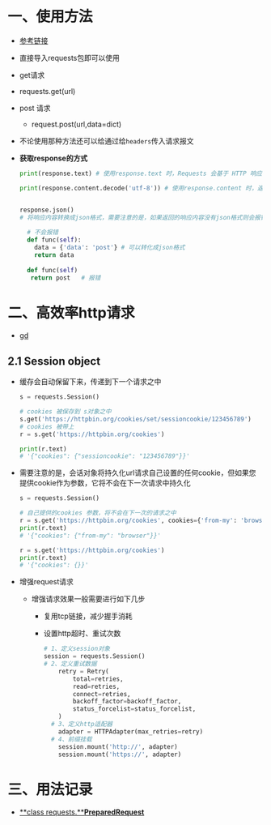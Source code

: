 # 一、使用方法

- [参考链接](https://blog.csdn.net/qq_37616069/article/details/80376776?ops_request_misc=%257B%2522request%255Fid%2522%253A%2522165707288916781435431877%2522%252C%2522scm%2522%253A%252220140713.130102334.pc%255Fall.%2522%257D&request_id=165707288916781435431877&biz_id=0&utm_medium=distribute.pc_search_result.none-task-blog-2~all~first_rank_ecpm_v1~hot_rank-1-80376776-null-null.142^v31^pc_rank_34,185^v2^control&utm_term=python+request%E6%A8%A1%E5%9D%97&spm=1018.2226.3001.4187)

- 直接导入requests包即可以使用

-  get请求

  - requests.get(url)

- post 请求

  - request.post(url,data=dict)

- 不论使用那种方法还可以给通过给`headers`传入请求报文

- **获取response的方式**

  ```python
  print(response.text) # 使用response.text 时，Requests 会基于 HTTP 响应的文本编码自动解码响应内容，大多数 Unicode 字符集都能被无缝地解码
  
  print(response.content.decode('utf-8')) # 使用response.content 时，返回的是服务器响应数据的原始二进制字节流，可以用来保存图片等二进制文件,二进制解压后就是response.text
  
  
  response.json() 
  # 将响应内容转换成json格式，需要注意的是，如果返回的响应内容没有json格式则会报错
   
    # 不会报错
    def func(self):
      data = {'data': 'post'} # 可以转化成json格式
      return data
    
    def func(self)
     return post   # 报错
  ```



# 二、高效率http请求

- [gd](https://requests.readthedocs.io/en/latest/)

## 2.1 Session object

- 缓存会自动保留下来，传递到下一个请求之中

  ```python
  s = requests.Session()
  
  # cookies 被保存到 s对象之中
  s.get('https://httpbin.org/cookies/set/sessioncookie/123456789')
  # cookies 被带上
  r = s.get('https://httpbin.org/cookies') 
  
  print(r.text)
  # '{"cookies": {"sessioncookie": "123456789"}}'
  ```

- 需要注意的是，会话对象将持久化url请求自己设置的任何cookie，但如果您提供cookie作为参数，它将不会在下一次请求中持久化

  ```python
  s = requests.Session()
  
  # 自己提供的cookies 参数，将不会在下一次的请求之中
  r = s.get('https://httpbin.org/cookies', cookies={'from-my': 'browser'})
  print(r.text)
  # '{"cookies": {"from-my": "browser"}}'
  
  r = s.get('https://httpbin.org/cookies')
  print(r.text)
  # '{"cookies": {}}'
  ```

- 增强request请求

  - 增强请求效果一般需要进行如下几步

    - 复用tcp链接，减少握手消耗

    - 设置http超时、重试次数

      ```python
      # 1、定义session对象
      session = requests.Session()
      # 2、定义重试数据
          retry = Retry(
              total=retries,
              read=retries,
              connect=retries,
              backoff_factor=backoff_factor,
              status_forcelist=status_forcelist,
          )
        # 3、定义http适配器
          adapter = HTTPAdapter(max_retries=retry)
        # 4、前缀挂载
          session.mount('http://', adapter)
          session.mount('https://', adapter)
      ```

      

# 三、用法记录

- [**class requests.****PreparedRequest**](https://blog.csdn.net/qq_41556318/article/details/86532048#%E4%BA%94%E3%80%81%E6%9B%B4%E4%BD%8E%E7%BA%A7%E5%88%AB%E7%9A%84%E7%B1%BB)

